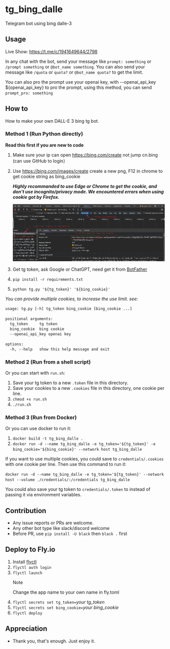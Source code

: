 # tg_bing_dalle

Telegram bot using bing dalle-3

## Usage

Live Show: https://t.me/c/1941649644/2798

In any chat with the bot, send your message like `prompt: something` or `/prompt something` or `@bot_name something`.
You can also send your message like `/quota` or `quota?` or `@bot_name quota?` to get the limit.

You can also pro the prompt use your openai key, with --openai_api_key ${openai_api_key} to pro the prompt, using this method, you can send `prompt_pro: something`

## How to

How to make your own DALL-E 3 bing tg bot.

### Method 1 (Run Python directly)

**Read this first if you are new to code**

1. Make sure your ip can open https://bing.com/create not jump cn.bing (can use GitHub to login）
2. Use https://bing.com/images/create create a new png, F12 in chrome to get cookie string as bing_cookie

   **_Highly recommanded to use Edge or Chrome to get the cookie, and don't use incognito/privacy mode. We encountered errors when using cookie got by Firefox._**

   ![get cookies](./how_to_get_the_cookies.png)

3. Get tg token, ask Google or ChatGPT, need get it from [BotFather](https://t.me/BotFather)
4. `pip install -r requirements.txt`
5. `python tg.py '${tg_token}' '${bing_cookie}'`

_You can provide multiple cookies, to increase the use limit. see:_

```
usage: tg.py [-h] tg_token bing_cookie [bing_cookie ...]

positional arguments:
  tg_token     tg token
  bing_cookie  bing cookie
  --openai_api_key openai key

options:
  -h, --help   show this help message and exit

```

### Method 2 (Run from a shell script)

Or you can start with `run.sh`:

1. Save your tg token to a new `.token` file in this directory.
2. Save your cookies to a new `.cookies` file in this directory, one cookie per line.
3. `chmod +x run.sh`
4. `./run.sh`

### Method 3 (Run from Docker)

Or you can use docker to run it:

1. `docker build -t tg_bing_dalle .`
2. `docker run -d --name tg_bing_dalle -e tg_token='${tg_token}' -e bing_cookie='${bing_cookie}' --network host tg_bing_dalle`

If you want to use multiple cookies, you could save to `credentials/.cookies` with one cookie per line. Then use this command to run it:

`docker run -d --name tg_bing_dalle -e tg_token='${tg_token}' --network host --volume ./credentials/:/credentials tg_bing_dalle`

You could also save your tg token to `credentials/.token` to instead of passing it via environment variables.

## Contribution

- Any issue reports or PRs are welcome.
- Any other bot type like slack/discord welcome
- Before PR, use `pip install -U black` then `black .` first

## Deploy to Fly.io

1. Install [flyctl](https://fly.io/docs/getting-started/installing-flyctl/)
2. `flyctl auth login`
3. `flyctl launch`
   > [!NOTE]
   > Change the app name to your own name in fly.toml
4. `flyctl secrets set tg_token=`_your tg_token_
5. `flyctl secrets set bing_cookie=`_your bing_cookie_
6. `flyctl deploy`

## Appreciation

- Thank you, that's enough. Just enjoy it.
